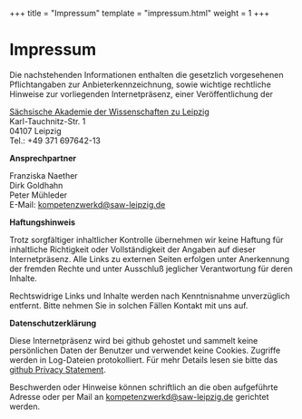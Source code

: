 +++
title = "Impressum"
template = "impressum.html"
weight = 1
+++

# Impressum


Die nachstehenden Informationen enthalten die gesetzlich vorgesehenen Pflichtangaben zur Anbieterkennzeichnung, sowie wichtige rechtliche Hinweise zur vorliegenden Internetpräsenz, einer Veröffentlichung der

[Sächsische Akademie der Wissenschaften zu Leipzig](https://www.saw-leipzig.de/de/impressum)\
Karl-Tauchnitz-Str. 1\
04107 Leipzig\
Tel.: +49 371 697642-13

**Ansprechpartner**

Franziska Naether\
Dirk Goldhahn\
Peter Mühleder\
E-Mail: kompetenzwerkd@saw-leipzig.de


**Haftungshinweis**

Trotz sorgfältiger inhaltlicher Kontrolle übernehmen wir keine Haftung für inhaltliche Richtigkeit oder Vollständigkeit der Angaben auf dieser Internetpräsenz. Alle Links zu externen Seiten erfolgen unter Anerkennung der fremden Rechte und unter Ausschluß jeglicher Verantwortung für deren Inhalte.

Rechtswidrige Links und Inhalte werden nach Kenntnisnahme unverzüglich entfernt. Bitte nehmen Sie in solchen Fällen Kontakt mit uns auf.

**Datenschutzerklärung**

Diese Internetpräsenz wird bei github gehostet und sammelt keine persönlichen Daten der Benutzer und verwendet keine Cookies. Zugriffe werden in Log-Dateien protokolliert. Für mehr Details lesen sie bitte das [github Privacy Statement](https://help.github.com/en/github/site-policy/github-privacy-statement#additional-services).

Beschwerden oder Hinweise können schriftlich an die oben aufgeführte Adresse oder per Mail an kompetenzwerkd@saw-leipzig.de gerichtet werden.
